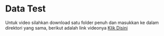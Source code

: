 # Data Test
Untuk video silahkan download satu folder penuh dan masukkan ke dalam direktori yang sama, berikut adalah link videonya
[Klik Disini](https://drive.google.com/drive/folders/1vKOc-JsAbTA3tN0mzcavctFQ7yC4Echm?usp=sharing)
